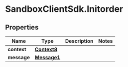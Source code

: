 # SandboxClientSdk.Initorder

## Properties
Name | Type | Description | Notes
------------ | ------------- | ------------- | -------------
**context** | [**Context8**](Context8.md) |  | 
**message** | [**Message1**](Message1.md) |  | 
